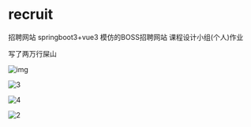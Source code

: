 # recruit
 招聘网站 springboot3+vue3 模仿的BOSS招聘网站 课程设计小组(个人)作业

写了两万行屎山

![img](https://luchetuchuang.oss-cn-beijing.aliyuncs.com/aprimg/clip_image002.jpg)

![3](https://luchetuchuang.oss-cn-beijing.aliyuncs.com/aprimg/3.png)

![4](https://luchetuchuang.oss-cn-beijing.aliyuncs.com/aprimg/4.png)

![2](https://luchetuchuang.oss-cn-beijing.aliyuncs.com/aprimg/2.png)
